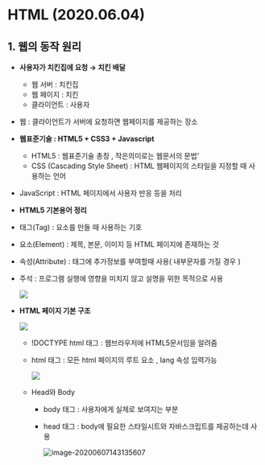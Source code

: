 # HTML (2020.06.04)

## 1. 웹의 동작 원리

- **사용자가 치킨집에 요청 →  치킨 배달**
  
  - 웹 서버 : 치킨집
  - 웹 페이지 : 치킨
  - 클라이언트 : 사용자
- 웹 : 클라이언트가 서버에 요청하면 웹페이지를 제공하는 장소
  
- **웹표준기술 :  HTML5 + CSS3 + Javascript**
  
  - HTML5 : 웹표준기술 총칭 , 작은의미로는 웹문서의 문법'
  - CSS (Cascading Style Sheet) : HTML 웹페이지의 스타일을 지정할 때 사용하는 언어
- JavaScript : HTML 페이지에서 사용자 반응 등을 처리
  
-  **HTML5 기본용어 정리**

  - 태그(Tag) : 요소를 만들 때 사용하는 기호

  - 요소(Element) : 제목, 본문, 이미지 등 HTML 페이지에 존재하는 것

  - 속성(Attribute) : 태그에 추가정보를 부여할때 사용( 내부문자를 가질 경우 )

  - 주석 : 프로그램 실행에 영향을 미치지 않고 설명을 위한 목적으로 사용

    ![](https://ifh.cc/g/AjgZ8H.png)



- **HTML 페이지 기본 구조**

  ![](https://ifh.cc/g/SWD3iL.png)

  - !DOCTYPE html 태그 : 웹브라우저에 HTML5문서임을 알려줌

  - html  태그 : 모든 html 페이지의 루트 요소 , lang 속성 입력가능

    ![](https://ifh.cc/g/VGp58i.png)

  - Head와 Body

    - body 태그 : 사용자에게 실제로 보여지는 부분

    - head 태그 : body에 필요한 스타일시트와 자바스크립트를 제공하는데 사용

      ![image-20200607143135607](https://ifh.cc/g/X34coa.png)

      

